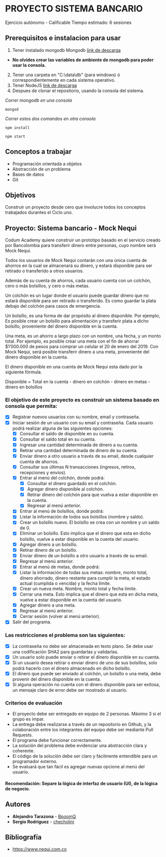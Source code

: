 # PROYECTO SISTEMA BANCARIO
Ejercicio autónomo - Calificable
Tiempo estimado: 6 sesiones

## Prerequisitos e instalacion para usar
1. Tener instalado mongodb Mongodb [link de descarga](https://www.mongodb.com/es/download-center?jmp=nav)
  * **No olvides crear las variables de ambiente de mongodb para poder usar la consola.**
2. Tener una carpeta en "C:\data\db" (para windows) ó correspondientemente en cada sistema operativo.
3. Tener NodeJS [link de descarga](https://nodejs.org/es/download/)
4. Despues de clonar el repositorio, usando la consola del sistema.

_Correr mongodb en una consola_
```
mongod
```
_Correr estos dos comandos en otra consola_
```
npm install
```
```
npm start
```

## Conceptos a trabajar
* Programación orientada a objetos
* Abstracción de un problema
* Bases de datos
* Git

## Objetivos
Construir un proyecto desde cero que involucre todos los conceptos trabajados durantes el Ciclo uno.

## Proyecto: Sistema bancario - Mock Nequi
Codum Academy quiere construir un prototipo basado en el servicio creado por Bancolombia para transferir dinero entre personas, cuyo nombre será Mock Nequi.

Todos los usuarios de Mock Nequi contarán con una única cuenta de ahorros en la cual se almacenará su dinero, y estará disponible para ser retirado o transferido a otros usuarios.

Además de su cuenta de ahorros, cada usuario cuenta con un colchón, cero o más bolsillos, y cero o más metas.

Un colchón es un lugar donde el usuario puede guardar dinero que no estará disponible para ser retirado o transferido. Es como guardar la plata debajo del colchón para casos de emergencia.

Un bolsillo, es una forma de dar propósito al dinero disponible. Por ejemplo, Es posible crear un bolsillo para alimentación y transferir plata a dicho bolsillo, proveniente del dinero disponible en la cuenta.

Una meta, es un ahorro a largo plazo con un nombre, una fecha, y un monto total. Por ejemplo, es posible crear una meta con el fin de ahorrar $1’000.000 de pesos para comprar un celular el 20 de enero del 2019. Con Mock Nequi, será posible transferir dinero a una meta, proveniente del dinero disponible en la cuenta.

El dinero disponible en una cuenta de Mock Nequi esta dado por la siguiente fórmula.

Disponible = Total en la cuenta - dinero en colchón - dinero en metas - dinero en bolsillos

### El objetivo de este proyecto es construir un sistema basado en consola que permita:

* [x] Registrar nuevos usuarios con su nombre, email y contraseña.
* [x] Iniciar sesión de un usuario con su email y contraseña. Cada usuario podrá realizar alguna de las siguientes opciones:
  * [x] Consultar el saldo de disponible en su cuenta.
  * [x] Consultar el saldo total en su cuenta.
  * [x] Ingresar una cantidad determinada de dinero a su cuenta.
  * [x] Retirar una cantidad determinada de dinero de su cuenta.
  * [x] Enviar dinero a otro usuario a través de su email, desde cualquier cuenta de ahorros.
  * [x] Consultar sus últimas N transacciones (ingresos, retiros, recepciones y envíos).
  * [x] Entrar al menú del colchón, donde podrá:
    * [x] Consultar el dinero guardado en el colchón.
    * [x] Agregar dinero disponible al colchón.
    * [x] Retirar dinero del colchón para que vuelva a estar disponible en la cuenta.
    * [x] Regresar al menú anterior.
  * [x] Entrar al menú de bolsillos, donde podrá:
  * [x] Listar la información de todos sus bolsillos (nombre y saldo).
  * [x] Crear un bolsillo nuevo. El bolsillo se crea con un nombre y un saldo de 0.
  * [x] Eliminar un bolsillo. Esto implica que el dinero que esta en dicho bolsillo, vuelve a estar disponible en la cuenta del usuario.
  * [x] Agregar dinero a un bolsillo.
  * [x] Retirar dinero de un bolsillo.
  * [x] Enviar dinero de un bolsillo a otro usuario a través de su email.
  * [x] Regresar al menú anterior.
  * [x] Entrar al menú de metas, donde podrá:
  * [x] Listar la información de todas sus metas: nombre, monto total, dinero ahorrado, dinero restante para cumplir la meta, el estado actual (cumplida o vencida) y la fecha límite.
  * [x] Crear un nueva meta. Nombre, monto total y fecha límite.
  * [x] Cerrar una meta. Esto implica que el dinero que esta en dicha meta, vuelve a estar disponible en la cuenta del usuario.
  * [x] Agregar dinero a una meta.
  * [x] Regresar al menú anterior.
  * [x] Cerrar sesión (volver al menú anterior).
* [x] Salir del programa.

### Las restricciones el problema son las siguientes:
  * [x] La contraseña no debe ser almacenada en texto plano. Se debe usar una codificación SHA2 para guardarlas y validarlas.
  * [x] Un usuario solo puede enviar o retirar el dinero disponible en su cuenta.
  * [x] Si un usuario desea retirar o enviar dinero de uno de sus bolsillos, solo podrá hacerlo con el dinero almacenado en dicho bolsillo.
  * [x] El dinero que puede ser enviado al colchón, un bolsillo o una meta, debe provenir del dinero disponible en la cuenta.
  * [x] Si alguna operación no cuenta con el dinero disponible para ser exitosa, un mensaje claro de error debe ser mostrado al usuario.

### Criterios de evaluación
* El proyecto debe ser entregado en equipo de 2 personas. Máximo 3 si el grupo es impar.
* La entrega debe realizarse a través de un repositorio en Github, y la colaboración entre los integrantes del equipo debe ser mediante Pull Requests.
* El programa debe funcionar correctamente.
* La solución del problema debe evidenciar una abstracción clara y coherente.
* El código de la solución debe ser claro y fácilmente entendible para un programador externo.
* Se evaluará que tan fácil es agregar nuevas opcione al menú del usuario.

#### Recomendación: Separe la lógica de interfaz de usuario (UI), de la lógica de negocio.

## Autores
* **Alejandro Tarazona** - [BpoomQ](https://github.com/BpoomQ)
* **Sergio Rodriguez** - [checholini](https://github.com/checholini)

## Bibliografía
* https://www.nequi.com.co
